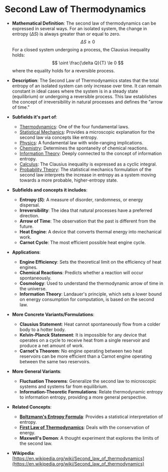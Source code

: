 # Second Law of Thermodynamics

- **Mathematical Definition**: The second law of thermodynamics can be expressed in several ways. For an isolated system, the change in entropy ($\Delta S$) is always greater than or equal to zero.
$$ \Delta S \ge 0 $$
  For a closed system undergoing a process, the Clausius inequality holds:
$$ \oint \frac{\delta Q}{T} \le 0 $$
  where the equality holds for a reversible process.

- **Description**: The Second Law of Thermodynamics states that the total entropy of an isolated system can only increase over time. It can remain constant in ideal cases where the system is in a steady state (equilibrium) or undergoing a reversible process. This law establishes the concept of irreversibility in natural processes and defines the "arrow of time."

- **Subfields it's part of**:
    - [Thermodynamics](https://en.wikipedia.org/wiki/Thermodynamics): One of the four fundamental laws.
    - [Statistical Mechanics](https://en.wikipedia.org/wiki/Statistical_mechanics): Provides a microscopic explanation for the second law via concepts like entropy.
    - [Physics](https://en.wikipedia.org/wiki/Physics): A fundamental law with wide-ranging implications.
    - [Chemistry](https://en.wikipedia.org/wiki/Chemistry): Determines the spontaneity of chemical reactions.
    - [Information Theory](https://en.wikipedia.org/wiki/Information_theory): Deeply connected to the concept of information entropy.
    - [Calculus](https://en.wikipedia.org/wiki/Calculus): The Clausius inequality is expressed as a cyclic integral.
    - [Probability Theory](https://en.wikipedia.org/wiki/Probability_theory): The statistical mechanics formulation of the second law interprets the increase in entropy as a system moving towards a more probable, higher-entropy state.

- **Subfields and concepts it includes**:
    - **Entropy ($S$)**: A measure of disorder, randomness, or energy dispersal.
    - **Irreversibility**: The idea that natural processes have a preferred direction.
    - **Arrow of Time**: The observation that the past is different from the future.
    - **Heat Engine**: A device that converts thermal energy into mechanical work.
    - **Carnot Cycle**: The most efficient possible heat engine cycle.

- **Applications**:
    - **Engine Efficiency**: Sets the theoretical limit on the efficiency of heat engines.
    - **Chemical Reactions**: Predicts whether a reaction will occur spontaneously.
    - **Cosmology**: Used to understand the thermodynamic arrow of time in the universe.
    - **Information Theory**: Landauer's principle, which sets a lower bound on energy consumption for computation, is based on the second law.

- **More Concrete Variants/Formulations**:
    - **Clausius Statement**: Heat cannot spontaneously flow from a colder body to a hotter body.
    - **Kelvin-Planck Statement**: It is impossible for any device that operates on a cycle to receive heat from a single reservoir and produce a net amount of work.
    - **Carnot's Theorem**: No engine operating between two heat reservoirs can be more efficient than a Carnot engine operating between the same two reservoirs.

- **More General Variants**:
    - **Fluctuation Theorems**: Generalize the second law to microscopic systems and systems far from equilibrium.
    - **Information-Theoretic Formulations**: Relate thermodynamic entropy to information entropy, providing a more general perspective.

- **Related Concepts**:
    - **[Boltzmann's Entropy Formula](./boltzmanns_entropy_formula.md)**: Provides a statistical interpretation of entropy.
    - **[First Law of Thermodynamics](./first_law_of_thermodynamics.md)**: Deals with the conservation of energy.
    - **Maxwell's Demon**: A thought experiment that explores the limits of the second law.

- **Wikipedia**: [https://en.wikipedia.org/wiki/Second_law_of_thermodynamics](https://en.wikipedia.org/wiki/Second_law_of_thermodynamics)
